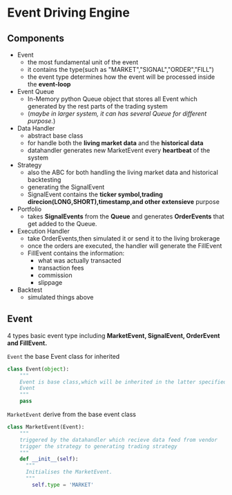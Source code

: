 # Event Driving Engine
## Components
- Event
  - the most fundamental unit of the event
  - it contains the type(such as "MARKET","SIGNAL","ORDER","FILL")
  - the event type determines how the event will be processed inside the **event-loop**
- Event Queue
  - In-Memory python Queue object that stores all Event which generated by the rest parts
  of the trading system
  - (_maybe in larger system, it can has several Queue for different purpose._)
- Data Handler
  - abstract base class
  - for handle both the **living market data** and the **historical data**
  - datahandler generates new MarketEvent every **heartbeat** of the system
- Strategy
  - also the ABC for both handling the living market data and historical backtesting
  - generating the SignalEvent
  - SignalEvent contains the **ticker symbol,trading direcion(LONG,SHORT),timestamp,and other extensieve** purpose
- Portfolio
  - takes **SignalEvents** from the **Queue** and generates **OrderEvents** that get added to the Queue.
- Execution Handler
  - take OrderEvents,then simulated it or send it to the living brokerage
  - once the orders are executed, the handler will generate the FillEvent
  - FillEvent contains the information:
    - what was actually transacted
    - transaction fees
    - commission
    - slippage
- Backtest
  - simulated things above
  
## Event
4 types basic event type including  **MarketEvent, SignalEvent, OrderEvent and FillEvent.**

``Event``
the base Event class for inherited
```python
class Event(object):
    """
    Event is base class,which will be inherited in the latter specified deritive 
    Event
    """
    pass
```
``MarketEvent``
derive from the base event class
```python
class MarketEvent(Event):
    """
    triggered by the datahandler which recieve data feed from vendor
    trigger the strategy to generating trading strategy
    """
    def __init__(self):
      """
      Initialises the MarketEvent.
      """
        self.type = 'MARKET'

```

